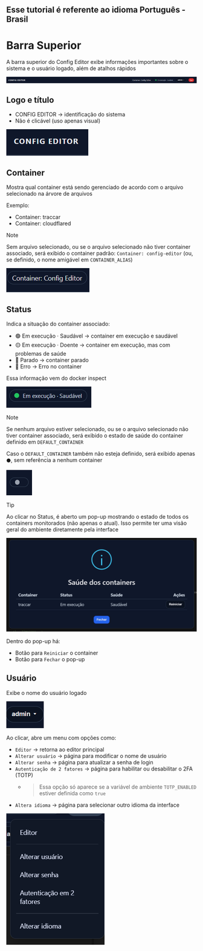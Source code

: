 ## Esse tutorial é referente ao idioma Português - Brasil

# Barra Superior

A barra superior do Config Editor exibe informações importantes sobre o sistema e o usuário logado, além de atalhos rápidos

![Barra Superior](/documentation/images/barra_superior.png)

## Logo e título

- CONFIG EDITOR → identificação do sistema
- Não é clicável (uso apenas visual)

![Logo e Título](/documentation/images/title.png)

## Container

Mostra qual container está sendo gerenciado de acordo com o arquivo selecionado na árvore de arquivos

Exemplo:
- Container: traccar
- Container: cloudflared

> [!NOTE]
> Sem arquivo selecionado, ou se o arquivo selecionado não tiver container associado, será exibido o container padrão: `Container: config-editor` (ou, se definido, o nome amigável em `CONTAINER_ALIAS`)

![Container](/documentation/images/container.png)

## Status

Indica a situação do container associado:

- 🟢 Em execução · Saudável → container em execução e saudável
- 🟡 Em execução · Doente → container em execução, mas com problemas de saúde
- 🔴 Parado → container parado
- 🔴 Erro → Erro no container

Essa informação vem do docker inspect

![Status do Container](/documentation/images/status_pt.png)

> [!NOTE]
> Se nenhum arquivo estiver selecionado, ou se o arquivo selecionado não tiver container associado, será exibido o estado de saúde do container definido em `DEFAULT_CONTAINER`
> 
> Caso o `DEFAULT_CONTAINER` também não esteja definido, será exibido apenas `⚫`, sem referência a nenhum container

![Status do Container Erro](/documentation/images/container_erro.png)

> [!TIP]
> Ao clicar no Status, é aberto um pop-up mostrando o estado de todos os containers monitorados (não apenas o atual). Isso permite ter uma visão geral do ambiente diretamente pela interface

![Pop-up do Container](/documentation/images/pop-up_containers_pt.png)

Dentro do pop-up há:
- Botão para `Reiniciar` o container  
- Botão para `Fechar` o pop-up

## Usuário

Exibe o nome do usuário logado

![Usuário](/documentation/images/user.png)

Ao clicar, abre um menu com opções como:

- `Editor` → retorna ao editor principal
- `Alterar usuário` → página para modificar o nome de usuário
- `Alterar senha` → página para atualizar a senha de login
- `Autenticação de 2 fatores` → página para habilitar ou desabilitar o 2FA (TOTP)
  - > Essa opção só aparece se a variável de ambiente `TOTP_ENABLED` estiver definida como `true`
- `Altera idioma` → página para selecionar outro idioma da interface

![Menu](/documentation/images/menu_br.png)